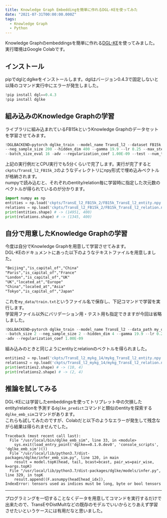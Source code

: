 ```yaml
---
title: Knowledge Graph Embeddingを簡単に作れるDGL-KEを使ってみた
date: "2021-07-31T00:00:00.000Z"
tags:
  - Knowledge Graph
  - Python
---
```


Knowledge Graphのembeddingsを簡単に作れる[DGL-KE](https://github.com/awslabs/dgl-ke)を使ってみました。<br>
実行環境はGoogle Colabです。

## インストール

pipでdglとdglkeをインストールします。dglはバージョン0.4.3で固定しないと以降のコマンド実行中にエラーが発生しました。

```py
!pip install dgl==0.4.3
!pip install dglke
```

## 組み込みのKnowledge Graphの学習

ライブラリに組み込まれているFB15kというKnowledge Graphのデータセットを学習させてみます。

```py
!DGLBACKEND=pytorch dglke_train --model_name TransE_l2 --dataset FB15k --batch_size 1000 \
--neg_sample_size 200 --hidden_dim 400 --gamma 19.9 --lr 0.25 --max_step 500 --log_interval 100 \
--batch_size_eval 16 -adv --regularization_coef 1.00E-09 --test --num_thread 1 --num_proc 8
```

上記の実行例だとCPU実行でも5分くらいで完了します。実行が完了すると`ckpts/TransE_l2_FB15k_2`のようなディレクトリにnpy形式で埋め込みベクトルが格納されます。<br>
numpyで読み込むと、それぞれのentity/relation毎に学習時に指定した次元数のベクトルが得られているのが分かります。

```py
import numpy as np
entities = np.load('ckpts/TransE_l2_FB15k_2/FB15k_TransE_l2_entity.npy')
relations = np.load('ckpts/TransE_l2_FB15k_2/FB15k_TransE_l2_relation.npy')
print(entities.shape) # -> (14951, 400)
print(relations.shape) # -> (1345, 400)
```

## 自分で用意したKnowledge Graphの学習

今度は自分でKnowledge Graphを用意して学習させてみます。<br>
DGL-KEのドキュメントにあった以下のようなテキストファイルを用意しました。

```txt
"Beijing","is_capital_of","China"
"Paris","is_capital_of","France"
"London","is_capital_of","UK"
"UK","located_at","Europe"
"China","located_at","Asia"
"Tokyo","is_capital_of","Japan"
```

これを`my_data/train.txt`というファイル名で保存し、下記コマンドで学習を実行します。<br>
学習用ファイル以外にバリデーション用・テスト用も指定できますが今回は省略しました。

```py
!DGLBACKEND=pytorch dglke_train --model_name TransE_l2 --data_path my_data --dataset mykg --format raw_udd_hrt --delimiter "," --data_files train.txt \
--batch_size 2 --neg_sample_size 2 --hidden_dim 4 --gamma 19.9 --lr 0.25 --max_step 10 --log_interval 2 \
-adv --regularization_coef 1.00E-09
```

組み込みのときと同じようにentityとrelationのベクトルを得られました。

```py
entities2 = np.load('ckpts/TransE_l2_mykg_14/mykg_TransE_l2_entity.npy')
relations2 = np.load('ckpts/TransE_l2_mykg_14/mykg_TransE_l2_relation.npy')
print(entities2.shape) # -> (10, 4)
print(relations2.shape) # -> (2, 4)
```

## 推論を試してみる

DGL-KEには学習したembeddingsを使ってトリプレット中の欠損したentity/relationを予測する`dglke_predict`コマンドと類似のentityを探索する`dglke_emb_sim`コマンドがあります。<br>
これらも試してみたのですが、Colabだと以下のようなエラーが発生して残念ながら結果は得られませんでした。

```
Traceback (most recent call last):
  File "/usr/local/bin/dglke_emb_sim", line 33, in <module>
    sys.exit(load_entry_point('dglke==0.1.0.dev0', 'console_scripts', 'dglke_emb_sim')())
  File "/usr/local/lib/python3.7/dist-packages/dglke/infer_emb_sim.py", line 120, in main
    result = model.topK(head, tail, bcast=bcast, pair_ws=pair_wise, k=args.topK)
  File "/usr/local/lib/python3.7/dist-packages/dglke/models/infer.py", line 329, in topK
    result.append((F.asnumpy(head[head_idx]),
IndexError: tensors used as indices must be long, byte or bool tensors
```

---

プログラミングを一切することなくデータを用意してコマンドを実行するだけで出来たので、TransEやDistMultなどの既存のモデルでいいからとりあえず学習させたいというケースには有用だなと思いました。

